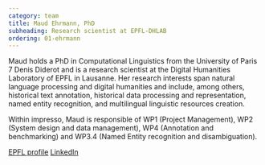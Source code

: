 ```yaml
---
category: team
title: Maud Ehrmann, PhD
subheading: Research scientist at EPFL-DHLAB
ordering: 01-ehrmann
---
```


Maud holds a PhD in Computational Linguistics from the University of Paris 7 Denis Diderot and is a research scientist at the Digital Humanities Laboratory of EPFL in Lausanne. Her research interests span natural language processing and digital humanities and include, among others, historical text annotation, historical data processing and representation, named entity recognition, and multilingual linguistic resources creation.


Within impresso, Maud is responsible of WP1 (Project Management), WP2 (System design and data management), WP4 (Annotation and benchmarking) and WP3.4 (Named Entity recognition and disambiguation).

[EPFL profile](https://people.epfl.ch/maud.ehrmann?lang=en) [LinkedIn](https://www.linkedin.com/in/maudehrmann)